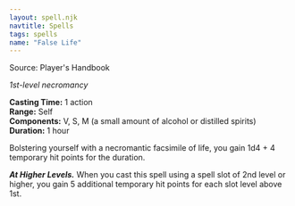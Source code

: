 ```yaml
---
layout: spell.njk
navtitle: Spells
tags: spells
name: "False Life"
---
```

Source: Player's Handbook

_1st-level necromancy_

**Casting Time:** 1 action  
**Range:** Self  
**Components:** V, S, M (a small amount of alcohol or distilled spirits)  
**Duration:** 1 hour

Bolstering yourself with a necromantic facsimile of life, you gain 1d4 + 4 temporary hit points for the duration.

**_At Higher Levels._** When you cast this spell using a spell slot of 2nd level or higher, you gain 5 additional temporary hit points for each slot level above 1st.